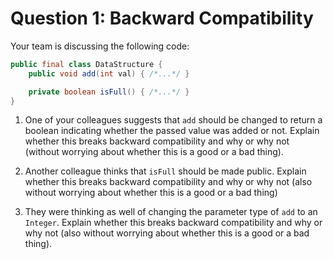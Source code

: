 # Question 1: Backward Compatibility

Your team is discussing the following code:

```java
public final class DataStructure {
    public void add(int val) { /*...*/ }

    private boolean isFull() { /*...*/ }
}
```

1) One of your colleagues suggests that `add` should be changed to return a boolean indicating whether the passed value
   was added or not. Explain whether this breaks backward compatibility and why or why not (without worrying about
   whether this is a good or a bad thing).

2) Another colleague thinks that `isFull` should be made public. Explain whether this breaks backward compatibility
   and why or why not (also without worrying about whether this is a good or a bad thing)

3) They were thinking as well of changing the parameter type of `add` to an `Integer`. Explain whether this breaks
   backward compatibility and why or why not (also without worrying about whether this is a good or a bad thing).


